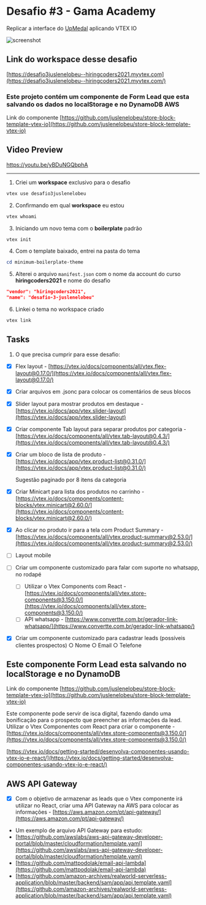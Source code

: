 # Desafio #3 - Gama Academy

Replicar a interface do [UpMedal](https://www.upmedal.com/desafios) aplicando VTEX IO

![screenshot](https://github.com/juslenelobeu/gama_academy-desafio-03-vtexio/blob/master/screenshot.jpeg?raw=true)

## Link do workspace desse desafio

[https://desafio3juslenelobeu--hiringcoders2021.myvtex.com](https://desafio3juslenelobeu--hiringcoders2021.myvtex.com/)

### Este projeto contém um componente de Form Lead que esta salvando os dados no localStorage e no DynamoDB AWS
Link do componente [https://github.com/juslenelobeu/store-block-template-vtex-io](https://github.com/juslenelobeu/store-block-template-vtex-io)

## Video Preview
https://youtu.be/yBDuNGQbphA
<hr>

1. Criei um **workspace** exclusivo para o desafio

```powershell
vtex use desafio3juslenelobeu
```

2. Confirmando em qual **workspace** eu estou

```powershell
vtex whoami
```

3. Iniciando um novo tema com o **boilerplate** padrão

```powershell
vtex init
```

4. Com o template baixado, entrei na pasta do tema

```powershell
cd minimum-boilerplate-theme
```

5. Alterei o arquivo `manifest.json` com o nome da account do curso **hiringcoders2021** e nome do desafio

```json
"vendor": "hiringcoders2021",
"name": "desafio-3-juslenelobeu"
```

6. Linkei o tema no workspace criado

```powershell
vtex link
```

## Tasks

1. O que precisa cumprir para esse desafio:
 - [X]  Flex layout - [https://vtex.io/docs/components/all/vtex.flex-layout@0.17.0/](https://vtex.io/docs/components/all/vtex.flex-layout@0.17.0/)
 - [X]  Criar arquivos em .jsonc para colocar os comentários de seus blocos
 - [X]  Slider layout para mostrar produtos em destaque - [https://vtex.io/docs/app/vtex.slider-layout](https://vtex.io/docs/app/vtex.slider-layout)
 - [X]  Criar componente Tab layout para separar produtos por categoria - [https://vtex.io/docs/components/all/vtex.tab-layout@0.4.3/](https://vtex.io/docs/components/all/vtex.tab-layout@0.4.3/)
 - [X]  Criar um bloco de lista de produto - [https://vtex.io/docs/app/vtex.product-list@0.31.0/](https://vtex.io/docs/app/vtex.product-list@0.31.0/)

     Sugestão paginado por 8 itens da categoria

 - [X]  Criar Minicart para lista dos produtos no carrinho - [https://vtex.io/docs/components/content-blocks/vtex.minicart@2.60.0/](https://vtex.io/docs/components/content-blocks/vtex.minicart@2.60.0/)
 - [X]  Ao clicar no produto ir para a tela com Product Summary - [https://vtex.io/docs/components/all/vtex.product-summary@2.53.0/](https://vtex.io/docs/components/all/vtex.product-summary@2.53.0/)
 - [ ]  Layout mobile
 - [ ]  Criar um componente customizado para falar com suporte no whatsapp, no rodapé
     - [ ]  Utilizar o Vtex Components com React - [https://vtex.io/docs/components/all/vtex.store-components@3.150.0/](https://vtex.io/docs/components/all/vtex.store-components@3.150.0/)
     - [ ]  API whatsapp - [https://www.convertte.com.br/gerador-link-whatsapp/](https://www.convertte.com.br/gerador-link-whatsapp/)
 - [X]  Criar um componente customizado para cadastrar leads (possíveis clientes prospectos)
 ○ Nome
 ○ Email
 ○ Telefone

## Este componente Form Lead esta salvando no localStorage e no **DynamoDB**
Link do componente [https://github.com/juslenelobeu/store-block-template-vtex-io](https://github.com/juslenelobeu/store-block-template-vtex-io)

Este componente pode servir de isca digital, fazendo dando uma bonificação para o prospecto que preencher as informações da lead.
Utilizar o Vtex Componentes com React para criar o componente - [https://vtex.io/docs/components/all/vtex.store-components@3.150.0/](https://vtex.io/docs/components/all/vtex.store-components@3.150.0/)

[https://vtex.io/docs/getting-started/desenvolva-componentes-usando-vtex-io-e-react/](https://vtex.io/docs/getting-started/desenvolva-componentes-usando-vtex-io-e-react/)

## AWS API Gateway

- [x]  Com o objetivo de armazenar as leads que o Vtex componente irá utilizar no React, criar uma API Gateway na AWS para colocar as informações - [https://aws.amazon.com/pt/api-gateway/](https://aws.amazon.com/pt/api-gateway/)
- Um exemplo de arquivo API Gateway para estudo:
- [https://github.com/awslabs/aws-api-gateway-developer-portal/blob/master/cloudformation/template.yaml](https://github.com/awslabs/aws-api-gateway-developer-portal/blob/master/cloudformation/template.yaml)
- [https://github.com/mattpodolak/email-api-lambda](https://github.com/mattpodolak/email-api-lambda)
- [https://github.com/amazon-archives/realworld-serverless-application/blob/master/backend/sam/app/api.template.yaml](https://github.com/amazon-archives/realworld-serverless-application/blob/master/backend/sam/app/api.template.yaml)
